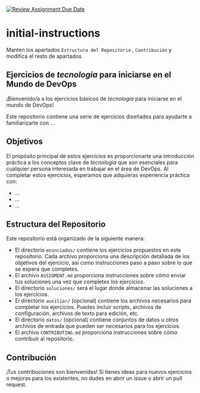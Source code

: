 [![Review Assignment Due Date](https://classroom.github.com/assets/deadline-readme-button-24ddc0f5d75046c5622901739e7c5dd533143b0c8e959d652212380cedb1ea36.svg)](https://classroom.github.com/a/L4Yv5_i4)
# initial-instructions

Manten los apartados `Estructura del Repositorio` , `Contribución` y modifica el resto de apartados


## Ejercicios de _tecnologia_ para iniciarse en el Mundo de DevOps

¡Bienvenido/a a los ejercicios básicos de _tecnologia_ para iniciarse en el mundo de DevOps!

Este repositorio contiene una serie de ejercicios diseñados para ayudarte a familiarizarte con ...

## Objetivos

El propósito principal de estos ejercicios es proporcionarte una introducción práctica a los conceptos clave de _tecnologia_ que son esenciales para cualquier persona interesada en trabajar en el área de DevOps. Al completar estos ejercicios, esperamos que adquieras experiencia práctica con:

- ...
- ...
- ...

## Estructura del Repositorio

Este repositorio está organizado de la siguiente manera:


- El directorio `enunciados/` contiene los ejercicios propuestos en este repositorio. Cada archivo proporciona una descripción detallada de los objetivos del ejercicio, así como instrucciones paso a paso sobre lo que se espera que completes.
- El archivo `ASSIGMENT.md` proporciona instrucciones sobre cómo enviar tus soluciones una vez que completes los ejercicios.
- El directorio `soluciones/` será el lugar donde almacenar las soluciones a los ejercicios.
- El directorio `auxiliar/` (opcional) contiene los archivos necesarios para completar los ejercicios. Puedes incluir scripts, archivos de configuración, archivos de texto para edición, etc.
- El directorio `datos/` (opcional) contiene conjuntos de datos u otros archivos de entrada que pueden ser necesarios para los ejercicios.
- El archivo `CONTRIBUTING.md` proporciona instrucciones sobre cómo contribuir al repositorio.

## Contribución

¡Tus contribuciones son bienvenidas! Si tienes ideas para nuevos ejercicios o mejoras para los existentes, no dudes en abrir un issue o abrir un pull request.
